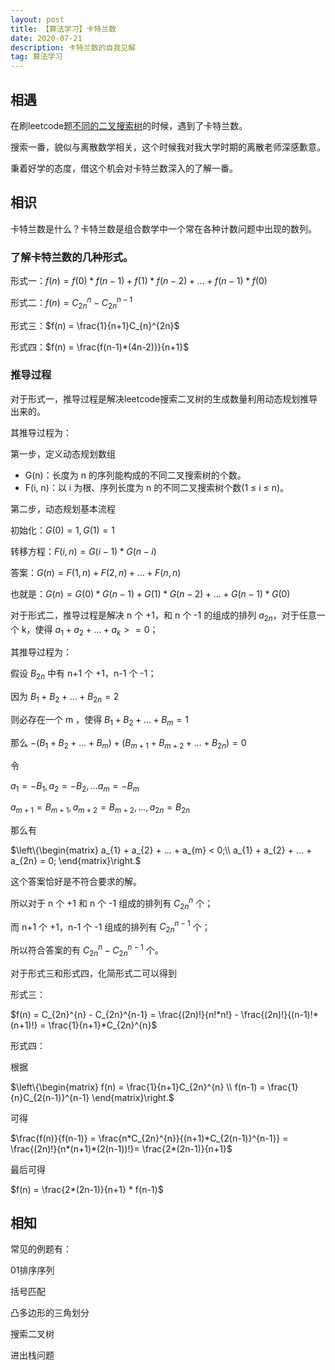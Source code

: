 ```yaml
---
layout: post
title: 【算法学习】卡特兰数
date: 2020-07-21
description: 卡特兰数的自我见解
tag: 算法学习
---
```


## 相遇
在刷leetcode题[不同的二叉搜索树](https://leetcode-cn.com/problems/unique-binary-search-trees/)的时候，遇到了卡特兰数。

搜索一番，貌似与离散数学相关，这个时候我对我大学时期的离散老师深感歉意。

秉着好学的态度，借这个机会对卡特兰数深入的了解一番。

## 相识
卡特兰数是什么？卡特兰数是组合数学中一个常在各种计数问题中出现的数列。

### 了解卡特兰数的几种形式。

形式一：$f(n) = f(0)*f(n-1) + f(1)*f(n-2) + ... + f(n-1)*f(0)$

形式二：$f(n) = C_{2n}^{n} - C_{2n}^{n-1}$

形式三：$f(n) = \frac{1}{n+1}C_{n}^{2n}$

形式四：$f(n) = \frac{f(n-1)*(4n-2))}{n+1}$

### 推导过程
对于形式一，推导过程是解决leetcode搜索二叉树的生成数量利用动态规划推导出来的。

其推导过程为：

第一步，定义动态规划数组

 - G(n)：长度为 n 的序列能构成的不同二叉搜索树的个数。
 - F(i, n)：以 i 为根、序列长度为 n 的不同二叉搜索树个数(1 ≤ i ≤ n)。

第二步，动态规划基本流程

初始化：$G(0)=1,G(1)=1$

转移方程：$F(i, n)=G(i−1)*G(n−i)$

答案：$G(n) = F(1, n) + F(2, n) + ... + F(n, n)$

也就是：$G(n) = G(0)*G(n−1) + G(1)*G(n−2) + ... + G(n−1)*G(0)$

对于形式二，推导过程是解决 n 个 +1，和 n 个 -1 的组成的排列 $a_{2n}$，对于任意一个 k，使得 $a_{1} + a_{2} + ... + a_{k} >= 0$；

其推导过程为：

假设 $B_{2n}$ 中有 n+1 个 +1，n-1 个 -1；

因为 $B_{1} + B_{2} + ... + B_{2n} = 2$

则必存在一个 m ，使得 $B_{1} + B_{2} + ... + B_{m} = 1$

那么 $-(B_{1} + B_{2} + ... + B_{m}) + (B_{m+1} + B_{m+2} + ... + B_{2n}) = 0$

令

$a_{1} = -B_{1}, a_{2} = -B_{2}, ... a_{m} = -B_{m}$

$a_{m+1} = B_{m+1}, a_{m+2} = B_{m+2}, ..., a_{2n} = B_{2n}$

那么有

$\left\{\begin{matrix}
 a_{1} + a_{2} + ... + a_{m} < 0;\\
 a_{1} + a_{2} + ... + a_{2n} = 0;
\end{matrix}\right.$

这个答案恰好是不符合要求的解。

所以对于 n 个 +1 和 n 个 -1 组成的排列有 $C_{2n}^{n}$ 个；

而 n+1 个 +1，n-1 个 -1 组成的排列有 $C_{2n}^{n-1}$ 个；

所以符合答案的有 $C_{2n}^{n} - C_{2n}^{n-1}$ 个。

对于形式三和形式四，化简形式二可以得到

形式三：

$f(n) = C_{2n}^{n} - C_{2n}^{n-1} = \frac{(2n)!}{n!*n!} - \frac{(2n)!}{(n-1)!*(n+1)!} = \frac{1}{n+1}*C_{2n}^{n}$

形式四：

根据

$\left\{\begin{matrix}
f(n) = \frac{1}{n+1}C_{2n}^{n} \\
f(n-1) = \frac{1}{n}C_{2(n-1)}^{n-1}
\end{matrix}\right.$

可得

$\frac{f(n)}{f(n-1)} = \frac{n*C_{2n}^{n}}{(n+1)*C_{2(n-1)}^{n-1}} = \frac{(2n)!}{n*(n+1)*(2(n-1))!}= \frac{2*(2n-1)}{n+1}$

最后可得

$f(n) = \frac{2*(2n-1)}{n+1} * f(n-1)$

## 相知
常见的例题有：

01排序序列

括号匹配

凸多边形的三角划分

搜索二叉树

进出栈问题


